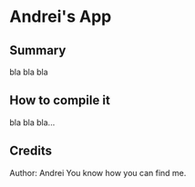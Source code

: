 Andrei's App
==================

Summary
-------

bla bla bla


How to compile it
-------

bla bla bla...




Credits
-------
Author: Andrei
You know how you can find me.



